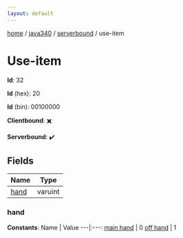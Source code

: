 ```yaml
---
layout: default
---
```


[home](/)  /  [java340](/protocol/java340)  /  [serverbound](/protocol/java340/serverbound)  /  use-item

# Use-item

**Id**: 32

**Id** (hex): 20

**Id** (bin): 00100000

**Clientbound**: ✖️

**Serverbound**: ✔️

## Fields

Name | Type
---|---
[hand](#hand) | varuint

### hand

**Constants**:
Name | Value
---|:---:
[main hand](hand_main-hand) | 0
[off hand](hand_off-hand) | 1

